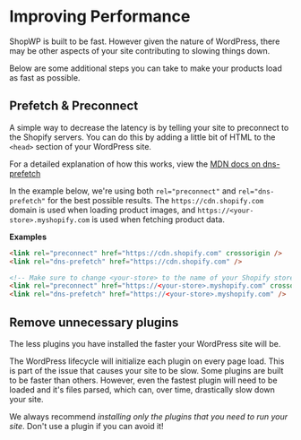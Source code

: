 # Improving Performance

ShopWP is built to be fast. However given the nature of WordPress, there may be other aspects of your site contributing to slowing things down.

Below are some additional steps you can take to make your products load as fast as possible.

## Prefetch & Preconnect

A simple way to decrease the latency is by telling your site to preconnect to the Shopify servers. You can do this by adding a little bit of HTML to the `<head>` section of your WordPress site.

For a detailed explanation of how this works, view the [MDN docs on dns-prefetch](https://developer.mozilla.org/en-US/docs/Web/Performance/dns-prefetch)

In the example below, we're using both `rel="preconnect"` and `rel="dns-prefetch"` for the best possible results. The `https://cdn.shopify.com` domain is used when loading product images, and `https://<your-store>.myshopify.com` is used when fetching product data.

**Examples**

```html
<link rel="preconnect" href="https://cdn.shopify.com" crossorigin />
<link rel="dns-prefetch" href="https://cdn.shopify.com" />

<!-- Make sure to change <your-store> to the name of your Shopify store -->
<link rel="preconnect" href="https://<your-store>.myshopify.com" crossorigin />
<link rel="dns-prefetch" href="https://<your-store>.myshopify.com" />
```

## Remove unnecessary plugins

The less plugins you have installed the faster your WordPress site will be.

The WordPress lifecycle will initialize each plugin on every page load. This is part of the issue that causes your site to be slow. Some plugins are built to be faster than others. However, even the fastest plugin will need to be loaded and it's files parsed, which can, over time, drastically slow down your site.

We always recommend _installing only the plugins that you need to run your site_. Don't use a plugin if you can avoid it!
